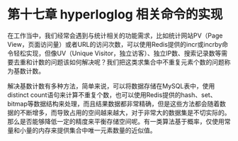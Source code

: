 # 第十七章 hyperloglog 相关命令的实现

在工作当中，我们经常会遇到与统计相关的功能需求，比如统计网站PV（Page View，页面访问量）或者URL的访问次数，可以使用Redis提供的incr或incrby命令轻松实现，但像UV（Unique Visitor，独立访客）、独立IP数、搜索记录数等需要去重和计数的问题该如何解决呢？我们把这类求集合中不重复元素个数的问题称为基数计数。

解决基数计数有多种方法，简单来说，可以将数据存储在MySQL表中，使用distinct count语句来计算不重复个数，也可以使用Redis提供的hash、set、bitmap等数据结构来处理，而且结果数据都非常精确，但是这些方法都会随着数据的不断增多，而导致占用的空间越来越大，对于非常大的数据集是不切实际的。那么是否能够降低一定的精度来平衡存储空间呢。有一类算法基于概率，仅使用常量和小量的内存来提供集合中唯一元素数量的近似值。


